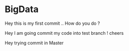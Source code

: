 # BigData

Hey this is my first commit .. How do you do ?


Hey I am going commit my code into test branch ! cheers

Hey trying commit in Master

